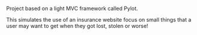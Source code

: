 Project based on a light MVC framework called Pylot.

This simulates the use of an insurance website focus on small things that a user may want to get when they got lost, stolen or worse!
